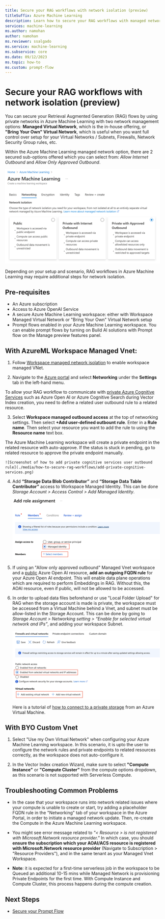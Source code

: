```yaml
---
title: Secure your RAG workflows with network isolation (preview)
titleSuffix: Azure Machine Learning
description: Learn how to secure your RAG workflows with managed network and custom virtual network scenarios.
services: machine-learning
ms.author: namohan
author: namohan
ms.reviewer: ssalgado
ms.service: machine-learning
ms.subservice: core
ms.date: 09/12/2023
ms.topic: how-to
ms.custom: prompt-flow
---
```


# Secure your RAG workflows with network isolation (preview)

You can secure your Retrieval Augmented Generation (RAG) flows by using private networks in Azure Machine Learning with two network management options: **Managed Virtual Network**, which is the in-house offering, or **"Bring Your Own" Virtual Network**, which is useful when you want full control over setup for your Virtual Networks / Subnets, Firewalls, Network Security Group rules, etc. 

Within the Azure Machine Learning managed network option, there are 2 secured sub-options offered which you can select from: _Allow Internet Outbound_ and _Allow Only Approved Outbound_. 

![Screenshot of Managed Vnet Options in Azure Machine Learning](./media/how-to-secure-rag-workflows/private-managed-vnet-options.png)


Depending on your setup and scenario, RAG workflows in Azure Machine Learning may require additional steps for network isolation.

## Pre-requisites
- An Azure subscription
- Access to Azure OpenAI Service
- A secure Azure Machine Learning workspace: either with Workspace Managed Virtual Network or "Bring Your Own" Virtual Network setup
- Prompt flows enabled in your Azure Machine Learning workspace. You can enable prompt flows by turning on Build AI solutions with Prompt flow on the Manage preview features panel.

## With AzureML Workspace Managed Vnet:

1. Follow [Workspace managed network isolation](../how-to-managed-network.md) to enable workspace managed VNet.

2. Navigate to the [Azure portal](https://ms.portal.azure.com) and select **Networking** under the **Settings** tab in the left-hand menu.

To allow your RAG workflow to communicate with [<u>private</u> Azure Cognitive Services](../../ai-services/cognitive-services-virtual-networks.md) such as Azure Open AI or Azure Cognitive Search during Vector Index creation, you need to define a related user outbound rule to a related resource. 

3. Select **Workspace managed outbound access** at the top of networking settings. Then select **+Add user-defined outbount rule**. Enter in a **Rule name**. Then select your resource you want to add the rule to using the **Resource name** text box.

The Azure Machine Learning workspace will create a private endpoint in the related resource with auto-approve. If the status is stuck in pending, go to related resource to approve the private endpoint manually.

    ![Screenshot of how to add private cognitive services user outbound rule](./media/how-to-secure-rag-workflows/add-private-cognitive-services.png)

4. Add **“Storage Data Blob Contributor”** and **“Storage Data Table Contributor”** access to Workspace Managed Identity. This can be done _Storage Account > Access Control > Add Managed Identity_.

    ![Screenshot of adding Workspace Managed Identity to Blob/Table access in Storage Account](./media/how-to-secure-rag-workflows/storage-add-blob-table-managed-identity.png)

5. If using an "Allow only approved outbound" Managed Vnet workspace and a <u>public</u> Azure Open AI resource, **add an outgoing FQDN rule** for your Azure Open AI endpoint. This will enable data plane operations which are required to perform Embeddings in RAG. Without this, the AOAI resource, even if public, will not be allowed to be accessed.

6. In order to upload data files beforehand or use "Local Folder Upload" for RAG when the storage account is made is private, the workspace must be accessed from a Virtual Machine behind a Vnet, and subnet must be allow-listed in the Storage Account. This can be done by going to _Storage Account > Networking setting >  “Enable for selected virtual network and IPs”_, and adding your workspace Subnet.

    ![Screenshot of private storage settings required for secure data upload](./media/how-to-secure-rag-workflows/storage-setting-for-private-data-upload.png)

    Here is a tutorial of [how to connect to a private storage](../private-link/tutorial-private-endpoint-storage-portal.md) from an Azure Virtual Machine.

## With BYO Custom Vnet

1. Select "Use my Own Virtual Network" when configuring your Azure Machine Learning workspace. In this scenario, it is upto the user to configure the network rules and private endpoints to related resources correctly, as the workspace does not auto-configure it.

2. In the Vector Index creation Wizard, make sure to select **"Compute Instance"** or **"Compute Cluster"** from the compute options dropdown, as this scenario is not supported with Serverless Compute.

## Troubleshooting Common Problems

- In the case that your workspace runs into network related issues where your compute is unable to create or start, try adding a placeholder FQDN rule in the "Networking" tab of your workspace in the Azure Portal, in order to initiate a managed network update. Then, re-create the Compute in the Azure Machine Learning workspace.

- You might see error message related to _"< Resource > is not registered with Microsoft.Network resource provider."_ In which case, you should **ensure the subscription which your AOAI/ACS resource is registered with Microsoft.Network resource provider** (Navigate to Subscription > "Resource Providers"), and in the same tenant as your Managed Vnet Workspace.

- **Note**: it is expected for a first-time serverless job in the workspace to be Queued an additional 10-15 mins while Managed Network is provisioning Private Endpoints for the first time. With Compute Instance and Compute Cluster, this process happens during the compute creation.

## Next Steps

- [Secure your Prompt Flow](./prompt-flow/how-to-secure-prompt-flow.md)
